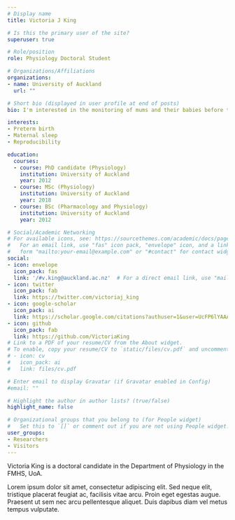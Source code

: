 ```yaml
---
# Display name
title: Victoria J King

# Is this the primary user of the site?
superuser: true

# Role/position
role: Physiology Doctoral Student

# Organizations/Affiliations
organizations:
- name: University of Auckland
  url: ""

# Short bio (displayed in user profile at end of posts)
bio: I'm interested in the monitoring of mums and their babies before they're born. I also like well-reported stats and really good coffee.

interests:
- Preterm birth
- Maternal sleep
- Reproducibility

education:
  courses:
  - course: PhD candidate (Physiology)
    institution: University of Auckland
    year: 2012
  - course: MSc (Physiology)
    institution: University of Auckland
    year: 2018
  - course: BSc (Pharmacology and Physiology)
    institution: University of Auckland
    year: 2012

# Social/Academic Networking
# For available icons, see: https://sourcethemes.com/academic/docs/page-builder/#icons
#   For an email link, use "fas" icon pack, "envelope" icon, and a link in the
#   form "mailto:your-email@example.com" or "#contact" for contact widget.
social:
- icon: envelope
  icon_pack: fas
  link: '/#v.king@auckland.ac.nz'  # For a direct email link, use "mailto:test@example.org".
- icon: twitter
  icon_pack: fab
  link: https://twitter.com/victoriaj_king
- icon: google-scholar
  icon_pack: ai
  link: https://scholar.google.com/citations?authuser=1&user=UcFP6lYAAAAJ
- icon: github
  icon_pack: fab
  link: https://github.com/VictoriaKing
# Link to a PDF of your resume/CV from the About widget.
# To enable, copy your resume/CV to `static/files/cv.pdf` and uncomment the lines below.
# - icon: cv
#   icon_pack: ai
#   link: files/cv.pdf

# Enter email to display Gravatar (if Gravatar enabled in Config)
#email: ""

# Highlight the author in author lists? (true/false)
highlight_name: false

# Organizational groups that you belong to (for People widget)
#   Set this to `[]` or comment out if you are not using People widget.
user_groups:
- Researchers
- Visitors
---
```


Victoria King is a doctoral candidate in the Department of Physiology in the FMHS, UoA.

Lorem ipsum dolor sit amet, consectetur adipiscing elit. Sed neque elit, tristique placerat feugiat ac, facilisis vitae arcu. Proin eget egestas augue. Praesent ut sem nec arcu pellentesque aliquet. Duis dapibus diam vel metus tempus vulputate.
